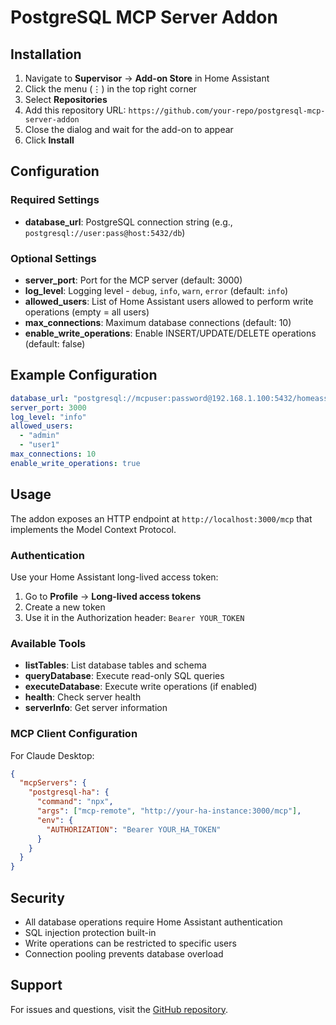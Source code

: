 # PostgreSQL MCP Server Addon

## Installation

1. Navigate to **Supervisor** → **Add-on Store** in Home Assistant
2. Click the menu (⋮) in the top right corner
3. Select **Repositories**
4. Add this repository URL: `https://github.com/your-repo/postgresql-mcp-server-addon`
5. Close the dialog and wait for the add-on to appear
6. Click **Install**

## Configuration

### Required Settings

- **database_url**: PostgreSQL connection string (e.g., `postgresql://user:pass@host:5432/db`)

### Optional Settings

- **server_port**: Port for the MCP server (default: 3000)
- **log_level**: Logging level - `debug`, `info`, `warn`, `error` (default: `info`)
- **allowed_users**: List of Home Assistant users allowed to perform write operations (empty = all users)
- **max_connections**: Maximum database connections (default: 10)
- **enable_write_operations**: Enable INSERT/UPDATE/DELETE operations (default: false)

## Example Configuration

```yaml
database_url: "postgresql://mcpuser:password@192.168.1.100:5432/homeassistant"
server_port: 3000
log_level: "info"
allowed_users: 
  - "admin"
  - "user1"
max_connections: 10
enable_write_operations: true
```

## Usage

The addon exposes an HTTP endpoint at `http://localhost:3000/mcp` that implements the Model Context Protocol.

### Authentication

Use your Home Assistant long-lived access token:

1. Go to **Profile** → **Long-lived access tokens**
2. Create a new token
3. Use it in the Authorization header: `Bearer YOUR_TOKEN`

### Available Tools

- **listTables**: List database tables and schema
- **queryDatabase**: Execute read-only SQL queries
- **executeDatabase**: Execute write operations (if enabled)
- **health**: Check server health
- **serverInfo**: Get server information

### MCP Client Configuration

For Claude Desktop:

```json
{
  "mcpServers": {
    "postgresql-ha": {
      "command": "npx",
      "args": ["mcp-remote", "http://your-ha-instance:3000/mcp"],
      "env": {
        "AUTHORIZATION": "Bearer YOUR_HA_TOKEN"
      }
    }
  }
}
```

## Security

- All database operations require Home Assistant authentication
- SQL injection protection built-in
- Write operations can be restricted to specific users
- Connection pooling prevents database overload

## Support

For issues and questions, visit the [GitHub repository](https://github.com/your-repo/postgresql-mcp-server-addon).
